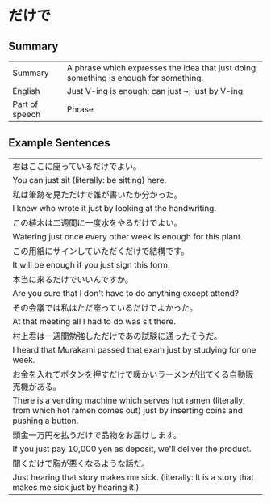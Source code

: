 # だけで

## Summary

<table><tr>   <td>Summary</td>   <td>A phrase which expresses the idea that just doing something is enough for something.</td></tr><tr>   <td>English</td>   <td>Just V-ing is enough; can just ~; just by V-ing</td></tr><tr>   <td>Part of speech</td>   <td>Phrase</td></tr></table>

## Example Sentences

<table><tr><td>君はここに座っているだけでよい。</td></tr><tr><td>You can just sit (literally: be sitting) here.</td></tr><tr><td>私は筆跡を見ただけで誰が書いたか分かった。</td></tr><tr><td>I knew who wrote it just by looking at the handwriting.</td></tr><tr><td>この植木は二週間に一度水をやるだけでよい。</td></tr><tr><td>Watering just once every other week is enough for this plant.</td></tr><tr><td>この用紙にサインしていただくだけで結構です。</td></tr><tr><td>It will be enough if you just sign this form.</td></tr><tr><td>本当に来るだけでいいんですか。</td></tr><tr><td>Are you sure that I don't have to do anything except attend?</td></tr><tr><td>その会議では私はただ座っているだけでよかった。</td></tr><tr><td>At that meeting all I had to do was sit there.</td></tr><tr><td>村上君は一週間勉強しただけであの試験に通ったそうだ。</td></tr><tr><td>I heard that Murakami passed that exam just by studying for one week.</td></tr><tr><td>お金を入れてボタンを押すだけで暖かいラーメンが出てくる自動販売機がある。</td></tr><tr><td>There is a vending machine which serves hot ramen (literally: from which hot ramen comes out) just by inserting coins and pushing a button.</td></tr><tr><td>頭金一万円を払うだけで品物をお届けします。</td></tr><tr><td>If you just pay 10,000 yen as deposit, we'll deliver the product.</td></tr><tr><td>聞くだけで胸が悪くなるような話だ。</td></tr><tr><td>Just hearing that story makes me sick. (literally: It is a story that makes me sick just by hearing it.)</td></tr></table>

